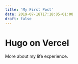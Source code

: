 ```yaml
---
title: 'My First Post'
date: 2019-07-18T17:18:05+01:00
draft: false
---
```


# Hugo on Vercel

More about my life experience.
